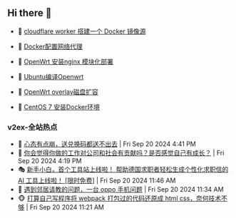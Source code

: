 ## Hi there 👋

<!--
**dkyg666/dkyg666** is a ✨ _special_ ✨ repository because its `README.md` (this file) appears on your GitHub profile.

Here are some ideas to get you started:

- 🔭 I’m currently working on ...
- 🌱 I’m currently learning ...
- 👯 I’m looking to collaborate on ...
- 🤔 I’m looking for help with ...
- 💬 Ask me about ...
- 📫 How to reach me: ...
- 😄 Pronouns: ...
- ⚡ Fun fact: ...
-->

<!-- BLOG-POST-LIST:START -->
- 🦩 [cloudflare worker 搭建一个 Docker 镜像源](http://blog.1996099.xyz/archives/cloudflare-worker-da-jian-yi-ge-docker-jing-xiang-zhan) 

- 🚦 [Docker配置网络代理](http://blog.1996099.xyz/archives/dockerpei-zhi-wang-luo-dai-li) 

- 🫶 [OpenWrt 安装nginx 模块化部署](http://blog.1996099.xyz/archives/openwrt-an-zhuang-nginx-mo-kuai-hua-bu-shu) 

- 🦄 [Ubuntu编译Openwrt](http://blog.1996099.xyz/archives/ubuntuzi-bian-yi-openwrt) 

- 🐻 [OpenWrt overlay磁盘扩容](http://blog.1996099.xyz/archives/openwrt-overlay) 

- 🤖 [CentOS 7 安装Docker环境](http://blog.1996099.xyz/archives/centos-docker) 
<!-- BLOG-POST-LIST:END -->

### v2ex-全站热点
<!-- v2ex:START -->
- 🥸 [心态有点崩，送兑换码都送不出去](https://www.v2ex.com/t/1074517#reply7) | Fri Sep 20 2024 4:41 PM
- 🤗 [你会觉得你做的工作对公司和社会有贡献吗？是否感觉自己有成长？](https://www.v2ex.com/t/1074515#reply3) | Fri Sep 20 2024 4:19 PM
- 🎭 [新手小白，首个工具站上线啦！
帮助德国求职者轻松生成个性化求职信的 AI 工具上线啦！ [限时免费]](https://www.v2ex.com/t/1074475#reply2) | Fri Sep 20 2024 11:46 AM
- 🥷 [遇到邻居请教的问题，一台 oppo 手机问题](https://www.v2ex.com/t/1074473#reply5) | Fri Sep 20 2024 11:34 AM
- 🐵 [打算自己写程序将 webpack 打包过的代码还原成 html css，奈何技术不够](https://www.v2ex.com/t/1074471#reply3) | Fri Sep 20 2024 11:21 AM<!-- v2ex:END -->

